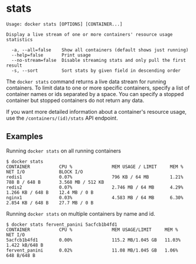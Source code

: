<!--[metadata]>
+++
title = "stats"
description = "The stats command description and usage"
keywords = ["container, resource, statistics"]
[menu.main]
parent = "smn_cli"
+++
<![end-metadata]-->

# stats

    Usage: docker stats [OPTIONS] [CONTAINER...]

    Display a live stream of one or more containers' resource usage statistics

      -a, --all=false    Show all containers (default shows just running)
      --help=false       Print usage
      --no-stream=false  Disable streaming stats and only pull the first result
	  -s, --sort         Sort stats by given field in descending order

The `docker stats` command returns a live data stream for running containers. To limit data to one or more specific containers, specify a list of container names or ids separated by a space. You can specify a stopped container but stopped containers do not return any data.

If you want more detailed information about a container's resource usage, use the `/containers/(id)/stats` API endpoint. 

## Examples

Running `docker stats` on all running containers

    $ docker stats
    CONTAINER           CPU %               MEM USAGE / LIMIT     MEM %               NET I/O             BLOCK I/O
    redis1              0.07%               796 KB / 64 MB        1.21%               788 B / 648 B       3.568 MB / 512 KB
    redis2              0.07%               2.746 MB / 64 MB      4.29%               1.266 KB / 648 B    12.4 MB / 0 B
    nginx1              0.03%               4.583 MB / 64 MB      6.30%               2.854 KB / 648 B    27.7 MB / 0 B

Running `docker stats` on multiple containers by name and id.

    $ docker stats fervent_panini 5acfcb1b4fd1
    CONTAINER           CPU %               MEM USAGE/LIMIT     MEM %               NET I/O
    5acfcb1b4fd1        0.00%               115.2 MB/1.045 GB   11.03%              1.422 kB/648 B
    fervent_panini      0.02%               11.08 MB/1.045 GB   1.06%               648 B/648 B
